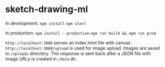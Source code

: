 # sketch-drawing-ml

In development:
`npm install`
`npm start`

In production:
`npm install --production`
`npm run build && npm run prod`

`http://localhost:3000` serves an index.html file with canvas.
`http://localhost:3000/upload` is used for image upload. Images are saved to `/uploads` directory.
The response is sent back after a JSON file with image URLs is created in `/data` dir.
